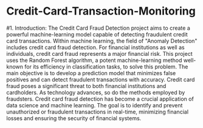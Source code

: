 # Credit-Card-Transaction-Monitoring
#1. Introduction:
The Credit Card Fraud Detection project aims to create a powerful machine-learning model capable of detecting fraudulent credit card transactions. Within machine learning, the field of "Anomaly Detection" includes credit card fraud detection. For financial institutions as well as individuals, credit card fraud represents a major financial risk. This project uses the Random Forest algorithm, a potent machine-learning method well-known for its efficiency in classification tasks, to solve this problem. The main objective is to develop a prediction model that minimizes false positives and can detect fraudulent transactions with accuracy.
Credit card fraud poses a significant threat to both financial institutions and cardholders. As technology advances, so do the methods employed by fraudsters. Credit card fraud detection has become a crucial application of data science and machine learning. The goal is to identify and prevent unauthorized or fraudulent transactions in real-time, minimizing financial losses and ensuring the security of financial systems.
